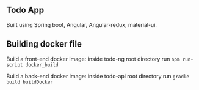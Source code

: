 ## Todo App
Built using Spring boot, Angular, Angular-redux, material-ui.

## Building docker file
Build a front-end docker image: inside todo-ng root directory run `npm run-script docker_build`

Build a back-end docker image: inside todo-api root directory run `gradle build buildDocker`
